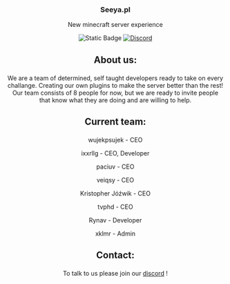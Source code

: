 <h3 align="center">Seeya.pl</h3>
<p align="center">New minecraft server experience</p>

<p align="center">
  
 <img alt="Static Badge" src="https://img.shields.io/badge/Server_status-Closed-red?style=for-the-badge">
 <a href="https://discord.gg/6vDfb5CVKk" target="_blank"> <img alt="Discord" src="https://img.shields.io/discord/992355055158177832?style=for-the-badge"></a>
</a>

## <p align="center">About us:</p>
<p align="center">We are a team of determined, self taught developers ready to take on every challange. Creating our own plugins to make the server better than the rest!
Our team consists of 8 people for now, but we are ready to invite people that know what they are doing and are willing to help.</p>

## <p align="center">Current team:</p>
<p align="center">wujekpsujek - CEO </p>
<p align="center">ixxrllg - CEO, Developer </p>
<p align="center">paciuv - CEO </p>
<p align="center">veiqsy - CEO </p>
<p align="center">Kristopher Jóźwik - CEO </p>
<p align="center">tvphd - CEO </p>
<p align="center">Rynav - Developer </p>
<p align="center">xklmr - Admin </p>

## <p align="center">Contact:</p>
<p align="center"> To talk to us please join our <a href="discord.gg/6vDfb5CVKk">discord</a> ! </p>

